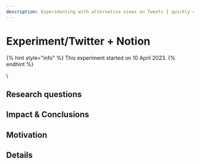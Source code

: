 ```yaml
---
description: Experimenting with alternative views on Tweets I quickly capture.
---
```


# Experiment/Twitter + Notion

{% hint style="info" %}
This experiment started on 10 April 2023.
{% endhint %}

\


## Research questions&#x20;

## Impact & Conclusions

## Motivation&#x20;

## Details

